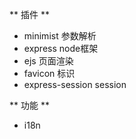 ** 插件 **
- minimist 参数解析
- express node框架
- ejs 页面渲染
- favicon 标识
- express-session session


** 功能 **
- i18n